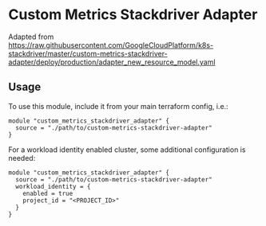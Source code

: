 # Custom Metrics Stackdriver Adapter

Adapted from https://raw.githubusercontent.com/GoogleCloudPlatform/k8s-stackdriver/master/custom-metrics-stackdriver-adapter/deploy/production/adapter_new_resource_model.yaml

## Usage

To use this module, include it from your main terraform config, i.e.:

```
module "custom_metrics_stackdriver_adapter" {
  source = "./path/to/custom-metrics-stackdriver-adapter"
}
```

For a workload identity enabled cluster, some additional configuration is
needed:

```
module "custom_metrics_stackdriver_adapter" {
  source = "./path/to/custom-metrics-stackdriver-adapter"
  workload_identity = {
    enabled = true
    project_id = "<PROJECT_ID>"
  }
}
```